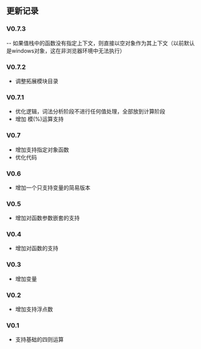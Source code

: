 ## 更新记录

### V0.7.3
-- 如果值栈中的函数没有指定上下文，则直接以空对象作为其上下文（以前默认是windows对象，这在非浏览器环境中无法执行）

### V0.7.2
- 调整拓展模块目录

### V0.7.1
- 优化逻辑，词法分析阶段不进行任何值处理，全部放到计算阶段
- 增加 模(%)运算支持

### V0.7
- 增加支持指定对象函数
- 优化代码

### V0.6
- 增加一个只支持变量的简易版本

### V0.5
- 增加对函数参数嵌套的支持

### V0.4
- 增加对函数的支持

### V0.3
- 增加变量

### V0.2
- 增加支持浮点数

### V0.1
- 支持基础的四则运算